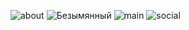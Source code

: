 ![about](https://user-images.githubusercontent.com/78788892/108744586-ecc8fa00-755b-11eb-9344-60c61625e01a.png)
![Безымянный](https://user-images.githubusercontent.com/78788892/108744884-46c9bf80-755c-11eb-83db-3dbd3a193dc5.png)
![main](https://user-images.githubusercontent.com/78788892/108745204-a1631b80-755c-11eb-9c59-22c82ddef91d.png)
![social](https://user-images.githubusercontent.com/78788892/108745451-e8e9a780-755c-11eb-929b-22fe0f0d52ca.png)



